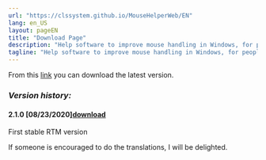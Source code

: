 ```yaml
---
url: "https://clssystem.github.io/MouseHelperWeb/EN"
lang: en_US
layout: pageEN
title: "Download Page"
description: "Help software to improve mouse handling in Windows, for people with motor disabilities such as Parkinson's disease"
tagline: "Help software to improve mouse handling in Windows, for people with motor disabilities such as Parkinson's disease"
---
```

From this [link](https://github.com/clssystem/MouseHelperReleases/releases/latest/download/MouseHelper.exe) you can download the latest version.

 
### <b><i>Version history:</i></b>

#### 2.1.0 [08/23/2020][download](https://github.com/clssystem/MouseHelperReleases/releases/download/v2.1.0/MouseHelper.exe)
   
First stable RTM version

If someone is encouraged to do the translations, I will be delighted.



